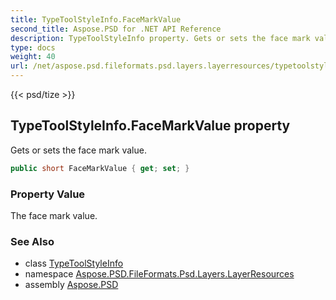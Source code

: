 ```yaml
---
title: TypeToolStyleInfo.FaceMarkValue
second_title: Aspose.PSD for .NET API Reference
description: TypeToolStyleInfo property. Gets or sets the face mark value
type: docs
weight: 40
url: /net/aspose.psd.fileformats.psd.layers.layerresources/typetoolstyleinfo/facemarkvalue/
---
```

{{< psd/tize >}}
## TypeToolStyleInfo.FaceMarkValue property

Gets or sets the face mark value.

```csharp
public short FaceMarkValue { get; set; }
```

### Property Value

The face mark value.

### See Also

* class [TypeToolStyleInfo](../)
* namespace [Aspose.PSD.FileFormats.Psd.Layers.LayerResources](../../typetoolstyleinfo/)
* assembly [Aspose.PSD](../../../)


